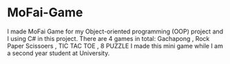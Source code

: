 # MoFai-Game 
I made MoFai Game for my Object-oriented programming (OOP) project and I using C# in this project. There are 4 games in total: Gachapong , Rock Paper Scissoers , TIC TAC TOE , 8 PUZZLE
I made this mini game while I am a second year student at University.
